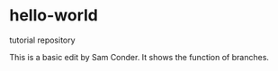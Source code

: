 # hello-world
tutorial repository

This is a basic edit by Sam Conder. It shows the function of branches.
